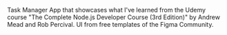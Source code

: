 Task Manager App that showcases what I've learned from the Udemy course "The Complete Node.js Developer Course (3rd Edition)" by Andrew Mead and Rob Percival. 
UI from free templates of the Figma Community.